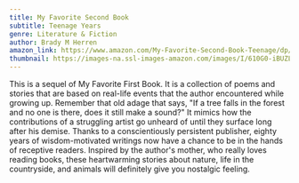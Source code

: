```yaml
---
title: My Favorite Second Book
subtitle: Teenage Years
genre: Literature & Fiction
author: Brady M Herren
amazon_link: https://www.amazon.com/My-Favorite-Second-Book-Teenage/dp/1648956408/ref=tmm_pap_swatch_0?_encoding=UTF8&qid=1643095338&sr=8-1
thumbnail: https://images-na.ssl-images-amazon.com/images/I/610G0-iBUZL.jpg
---
```

This is a sequel of My Favorite First Book. It is a collection of poems and stories that are based on real-life events that the author encountered while growing up. Remember that old adage that says, "If a tree falls in the forest and no one is there, does it still make a sound?" It mimics how the contributions of a struggling artist go unheard of until they surface long after his demise. Thanks to a conscientiously persistent publisher, eighty years of wisdom-motivated writings now have a chance to be in the hands of receptive readers. Inspired by the author's mother, who really loves reading books, these heartwarming stories about nature, life in the countryside, and animals will definitely give you nostalgic feeling.